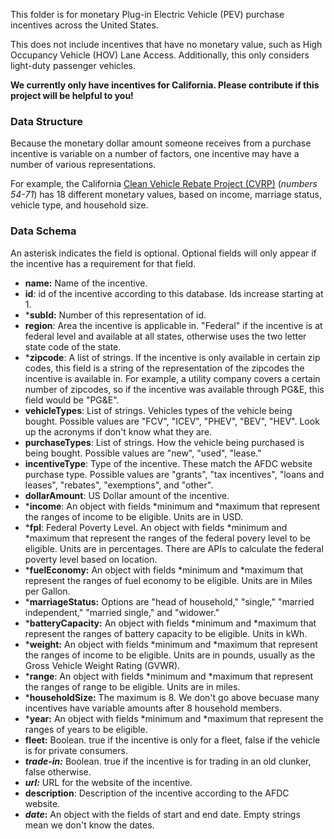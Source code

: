 This folder is for monetary Plug-in Electric Vehicle (PEV) purchase incentives across the United States. 

This does not include incentives that have no monetary value, such as High Occupancy Vehicle (HOV) Lane Access. 
Additionally, this only considers light-duty passenger vehicles.

**We currently only have incentives for California. Please contribute if this project will be helpful to you!**

### Data Structure

Because the monetary dollar amount someone receives from a purchase incentive is variable on a number of factors, one incentive may have a number of various representations. 

For example, the California [Clean Vehicle Rebate Project (CVRP)](https://cleanvehiclerebate.org/) (*numbers 54-71*) has 18 different monetary values, based on income, marriage status, vehicle type, and household size.

### Data Schema

An asterisk indicates the field is optional. Optional fields will only appear if the incentive has a requirement for that field.

* **name:** Name of the incentive.
* **id**: id of the incentive according to this database. Ids increase starting at 1.
* ***subId:** Number of this representation of id. 
* **region**: Area the incentive is applicable in. "Federal" if the incentive is at federal level and available at all states, otherwise uses the two letter state code of the state.
* ***zipcode**: A list of strings. If the incentive is only available in certain zip codes, this field is a string of the representation of the zipcodes the incentive is available in. For example, a utility company covers a certain number of zipcodes, so if the incentive was available through PG&E, this field would be "PG&E".
* **vehicleTypes**: List of strings. Vehicles types of the vehicle being bought. Possible values are "FCV", "ICEV", "PHEV", "BEV", "HEV". Look up the acronyms if don't know what they are.
* **purchaseTypes**: List of strings. How the vehicle being purchased is being bought. Possible values are "new", "used", "lease."
* **incentiveType**: Type of the incentive. These match the AFDC website purchase type. Possible values are "grants", "tax incentives", "loans and leases", "rebates", "exemptions", and "other".
* **dollarAmount**: US Dollar amount of the incentive.
* ***income**: An object with fields \*minimum and \*maximum that represent the ranges of income to be eligible. Units are in USD.
* ***fpl**: Federal Poverty Level. An object with fields \*minimum and \*maximum that represent the ranges of the federal povery level to be eligible. Units are in percentages. There are APIs to calculate the federal poverty level based on location.
* ***fuelEconomy:** An object with fields \*minimum and \*maximum that represent the ranges of fuel economy to be eligible. Units are in Miles per Gallon.
* ***marriageStatus:** Options are "head of household," "single," "married independent," "married single,"  and "widower."
* ***batteryCapacity:**  An object with fields \*minimum and \*maximum that represent the ranges of battery capacity to be eligible. Units in kWh.
* ***weight:**  An object with fields \*minimum and \*maximum that represent the ranges of income to be eligible. Units are in pounds, usually as the Gross Vehicle Weight Rating (GVWR).
* ***range**:  An object with fields \*minimum and \*maximum that represent the ranges of range to be eligible. Units are in miles.
* ***householdSize:** The maximum is 8. We don't go above becuase many incentives have variable amounts after 8 household members.
* ***year:**  An object with fields \*minimum and \*maximum that represent the ranges of years to be eligible. 
* **fleet:** Boolean. true if the incentive is only for a fleet, false if the vehicle is for private consumers.
* ***trade-in:*** Boolean. true if the incentive is for trading in an old clunker, false otherwise.
* ***url:*** URL for the website of the incentive.
* **description**: Description of the incentive according to the AFDC website. 
* ***date*:** An object with the fields of start and end date. Empty strings mean we don't know the dates.
